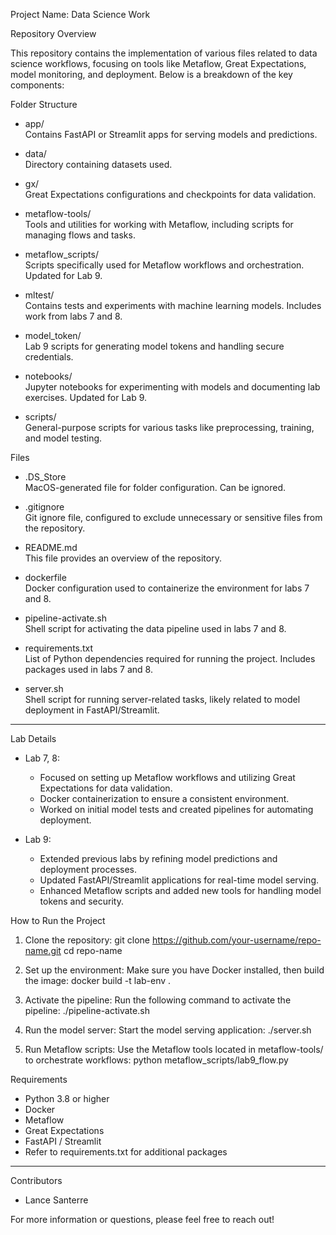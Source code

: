 
Project Name: Data Science Work

Repository Overview

This repository contains the implementation of various files related to data science workflows, focusing on tools like Metaflow, Great Expectations, model monitoring, and deployment. Below is a breakdown of the key components:

Folder Structure

- app/  
  Contains FastAPI or Streamlit apps for serving models and predictions.

- data/  
  Directory containing datasets used. 

- gx/  
  Great Expectations configurations and checkpoints for data validation.
  
- metaflow-tools/  
  Tools and utilities for working with Metaflow, including scripts for managing flows and tasks.
  
- metaflow_scripts/  
  Scripts specifically used for Metaflow workflows and orchestration. Updated for Lab 9.

- mltest/  
  Contains tests and experiments with machine learning models. Includes work from labs 7 and 8.

- model_token/  
  Lab 9 scripts for generating model tokens and handling secure credentials.

- notebooks/  
  Jupyter notebooks for experimenting with models and documenting lab exercises. Updated for Lab 9.

- scripts/  
  General-purpose scripts for various tasks like preprocessing, training, and model testing.

Files

- .DS_Store  
  MacOS-generated file for folder configuration. Can be ignored.

- .gitignore  
  Git ignore file, configured to exclude unnecessary or sensitive files from the repository.

- README.md  
  This file provides an overview of the repository.

- dockerfile  
  Docker configuration used to containerize the environment for labs 7 and 8.

- pipeline-activate.sh  
  Shell script for activating the data pipeline used in labs 7 and 8.

- requirements.txt  
  List of Python dependencies required for running the project. Includes packages used in labs 7 and 8.

- server.sh  
  Shell script for running server-related tasks, likely related to model deployment in FastAPI/Streamlit.

---

Lab Details

- Lab 7, 8:
  - Focused on setting up Metaflow workflows and utilizing Great Expectations for data validation.
  - Docker containerization to ensure a consistent environment.
  - Worked on initial model tests and created pipelines for automating deployment.

- Lab 9:
  - Extended previous labs by refining model predictions and deployment processes.
  - Updated FastAPI/Streamlit applications for real-time model serving.
  - Enhanced Metaflow scripts and added new tools for handling model tokens and security.

How to Run the Project

1. Clone the repository:
   git clone https://github.com/your-username/repo-name.git
   cd repo-name

2. Set up the environment:
   Make sure you have Docker installed, then build the image:
   docker build -t lab-env .

3. Activate the pipeline:
   Run the following command to activate the pipeline:
   ./pipeline-activate.sh

4. Run the model server:
   Start the model serving application:
   ./server.sh

5. Run Metaflow scripts:
   Use the Metaflow tools located in metaflow-tools/ to orchestrate workflows:
   python metaflow_scripts/lab9_flow.py

Requirements

- Python 3.8 or higher
- Docker
- Metaflow
- Great Expectations
- FastAPI / Streamlit
- Refer to requirements.txt for additional packages

---

Contributors

- Lance Santerre

For more information or questions, please feel free to reach out!
